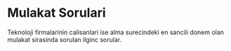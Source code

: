 Mulakat Sorulari
====
Teknoloji firmalarinin calisanlari ise alma surecindeki en sancili donem olan mulakat sirasinda sorulan ilginc sorular.